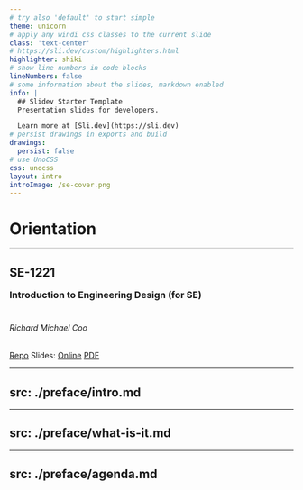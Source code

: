 ```yaml
---
# try also 'default' to start simple
theme: unicorn
# apply any windi css classes to the current slide
class: 'text-center'
# https://sli.dev/custom/highlighters.html
highlighter: shiki
# show line numbers in code blocks
lineNumbers: false
# some information about the slides, markdown enabled
info: |
  ## Slidev Starter Template
  Presentation slides for developers.

  Learn more at [Sli.dev](https://sli.dev)
# persist drawings in exports and build
drawings:
  persist: false
# use UnoCSS
css: unocss
layout: intro
introImage: /se-cover.png
---
```


# Orientation

## SE-1221

### Introduction to Engineering Design **(for SE)**

###### Richard Michael Coo

<logos-github-octocat /> [Repo][repo] <span class="ml-4">Slides: </span>
<twemoji-link /> [Online][online] <mdi-file-pdf class="text-red-500" /> [PDF][pdf]

[repo]: https://github.com/psse-cpu/se-1221-orientation-slides
[online]: https://myknbani.github.io/se-1221-orientation-slides
[pdf]: https://myknbani.github.io/se-1221-orientation-slides/slides-export.pdf

<style>
h1 {
  padding-bottom: 16px;
  border-bottom: 2px solid lightgrey;
}

h6 {
  margin-bottom: 32px;
}

h3 {
  margin-bottom: 40px;
}

#logos img {
  display: inline;
  margin-top: 32px;
  width: 96px !important;
  height: 96px !important;
}

h3 {
  margin-top: 16px;
}
</style>

---
src: ./preface/intro.md
---
---
src: ./preface/what-is-it.md
---
---
src: ./preface/agenda.md
---
